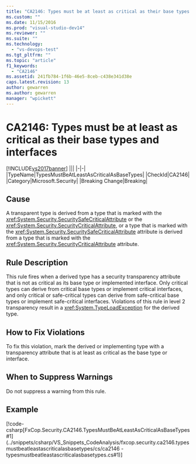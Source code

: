 ```yaml
---
title: "CA2146: Types must be at least as critical as their base types and interfaces | Microsoft Docs"
ms.custom: ""
ms.date: 11/15/2016
ms.prod: "visual-studio-dev14"
ms.reviewer: ""
ms.suite: ""
ms.technology:
  - "vs-devops-test"
ms.tgt_pltfrm: ""
ms.topic: "article"
f1_keywords:
  - "CA2146"
ms.assetid: 241fb784-1f6b-46e5-8ceb-c438e341d38e
caps.latest.revision: 13
author: gewarren
ms.author: gewarren
manager: "wpickett"
---
```

# CA2146: Types must be at least as critical as their base types and interfaces
[!INCLUDE[vs2017banner](../includes/vs2017banner.md)]
|||
|-|-|
|TypeName|TypesMustBeAtLeastAsCriticalAsBaseTypes|
|CheckId|CA2146|
|Category|Microsoft.Security|
|Breaking Change|Breaking|

## Cause
 A transparent type is derived from a type that is marked with the <xref:System.Security.SecuritySafeCriticalAttribute> or the <xref:System.Security.SecurityCriticalAttribute>, or a type that is marked with the <xref:System.Security.SecuritySafeCriticalAttribute> attribute is derived from a type that is marked with the <xref:System.Security.SecurityCriticalAttribute> attribute.

## Rule Description
 This rule fires when a derived type has a security transparency attribute that is not as critical as its base type or implemented interface. Only critical types can derive from critical base types or implement critical interfaces, and only critical or safe-critical types can derive from safe-critical base types or implement safe-critical interfaces. Violations of this rule in level 2 transparency result in a <xref:System.TypeLoadException> for the derived type.

## How to Fix Violations
 To fix this violation, mark the derived or implementing type with a transparency attribute that is at least as critical as the base type or interface.

## When to Suppress Warnings
 Do not suppress a warning from this rule.

## Example
 [!code-csharp[FxCop.Security.CA2146.TypesMustBeAtLeastAsCriticalAsBaseTypes#1](../snippets/csharp/VS_Snippets_CodeAnalysis/fxcop.security.ca2146.typesmustbeatleastascriticalasbasetypes/cs/ca2146 - typesmustbeatleastascriticalasbasetypes.cs#1)]




